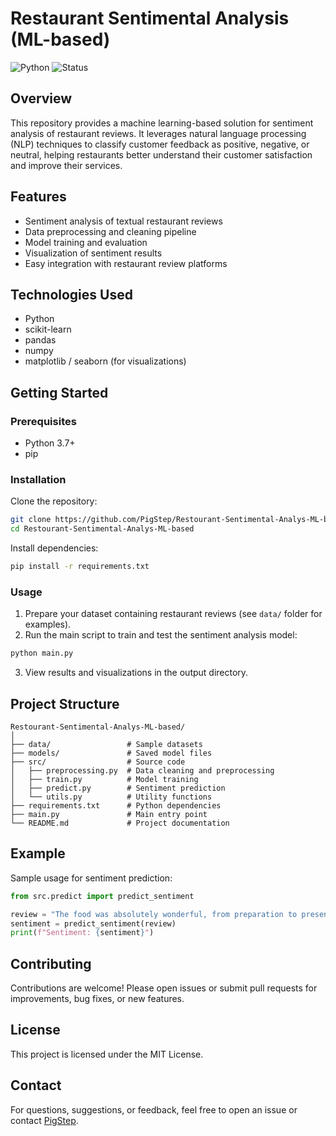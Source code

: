 # Restaurant Sentimental Analysis (ML-based)

![Python](https://img.shields.io/badge/language-Python-blue)
![Status](https://img.shields.io/badge/status-active-success)

## Overview

This repository provides a machine learning-based solution for sentiment analysis of restaurant reviews. It leverages natural language processing (NLP) techniques to classify customer feedback as positive, negative, or neutral, helping restaurants better understand their customer satisfaction and improve their services.

## Features

- Sentiment analysis of textual restaurant reviews
- Data preprocessing and cleaning pipeline
- Model training and evaluation
- Visualization of sentiment results
- Easy integration with restaurant review platforms

## Technologies Used

- Python
- scikit-learn
- pandas
- numpy
- matplotlib / seaborn (for visualizations)

## Getting Started

### Prerequisites

- Python 3.7+
- pip

### Installation

Clone the repository:

```bash
git clone https://github.com/PigStep/Restourant-Sentimental-Analys-ML-based.git
cd Restourant-Sentimental-Analys-ML-based
```

Install dependencies:

```bash
pip install -r requirements.txt
```

### Usage

1. Prepare your dataset containing restaurant reviews (see `data/` folder for examples).
2. Run the main script to train and test the sentiment analysis model:

```bash
python main.py
```

3. View results and visualizations in the output directory.

## Project Structure

```
Restourant-Sentimental-Analys-ML-based/
│
├── data/                 # Sample datasets
├── models/               # Saved model files
├── src/                  # Source code
│   ├── preprocessing.py  # Data cleaning and preprocessing
│   ├── train.py          # Model training
│   ├── predict.py        # Sentiment prediction
│   └── utils.py          # Utility functions
├── requirements.txt      # Python dependencies
├── main.py               # Main entry point
└── README.md             # Project documentation
```

## Example

Sample usage for sentiment prediction:

```python
from src.predict import predict_sentiment

review = "The food was absolutely wonderful, from preparation to presentation, very pleasing."
sentiment = predict_sentiment(review)
print(f"Sentiment: {sentiment}")
```

## Contributing

Contributions are welcome! Please open issues or submit pull requests for improvements, bug fixes, or new features.

## License

This project is licensed under the MIT License.

## Contact

For questions, suggestions, or feedback, feel free to open an issue or contact [PigStep](https://github.com/PigStep).
